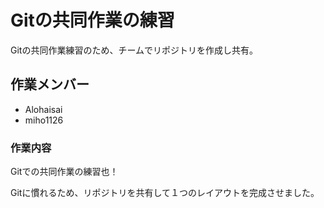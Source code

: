 # Gitの共同作業の練習
Gitの共同作業練習のため、チームでリポジトリを作成し共有。
## 作業メンバー
- Alohaisai
- miho1126
### 作業内容
Gitでの共同作業の練習也！

Gitに慣れるため、リポジトリを共有して１つのレイアウトを完成させました。